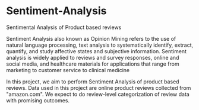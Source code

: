 # Sentiment-Analysis
Sentimental Analysis of Product based reviews 


Sentiment Analysis also known as Opinion Mining refers to the use of natural language processing, text analysis to systematically identify, extract, quantify, and study affective states and subjective information. Sentiment analysis is widely applied to reviews and survey responses, online and social media, and healthcare materials for applications that range from marketing to customer service to clinical medicine

In this project, we aim to perform Sentiment Analysis of product based reviews. Data used in this project are online product reviews collected from "amazon.com". We expect to do review-level categorization of review data with promising outcomes.
